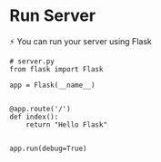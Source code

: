 # Run Server
⚡️ You can run your server using Flask 



```python3
# server.py
from flask import Flask

app = Flask(__name__)


@app.route('/')
def index():
    return "Hello Flask"


app.run(debug=True)
```
